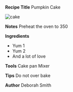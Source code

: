 **Recipe Title**
Pumpkin Cake

![cake](https://github.com/dbsmith31/combuild-recipe-book/assets/135854373/b9ade58b-1f19-4f5d-863f-be56d78e3ca4)

**Notes**
Preheat the oven to 350

**Ingredients**
- Yum 1
- Yum 2
- And a lot of love

**Tools**
Cake pan
Mixer

**Tips**
Do not over bake

**Author**
Deborah Smith


